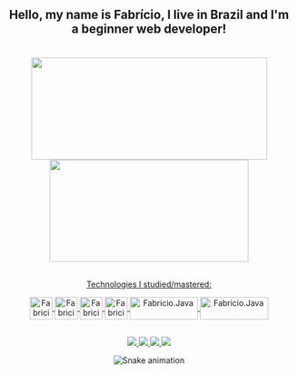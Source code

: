 ## <p align="center">Hello, my name is Fabrício, I live in Brazil and I'm a beginner web developer!</p>

<br>
<div align="center">
  <a href="https://github.com/rafaballerini">
  <img height="180em" width="415em" src="https://github-readme-stats.vercel.app/api?username=fabricionft&show_icons=true&theme=tokyonight&include_all_commits=true"/>
  <img height="180em" width="350em" src="https://github-readme-stats.vercel.app/api/top-langs/?username=fabricionft&layout=compact&langs_count=7&theme=tokyonight"/>
</div>

<br>
<p align="center">Technologies I studied/mastered:</p>
<div align="center" style="display: inline_block">
  <img align="center" alt="Fabricio.Java" height="40" width="40" src="https://cdn.jsdelivr.net/gh/devicons/devicon/icons/java/java-original.svg"/>
  <img align="center" alt="Fabricio.Java" height="40" width="40" src="https://cdn.jsdelivr.net/gh/devicons/devicon/icons/html5/html5-original.svg"/>
  <img align="center" alt="Fabricio.Java" height="40" width="40" src="https://cdn.jsdelivr.net/gh/devicons/devicon/icons/css3/css3-original.svg" />
  <img align="center" alt="Fabricio.Java" height="40" width="40" src="https://cdn.jsdelivr.net/gh/devicons/devicon/icons/javascript/javascript-original.svg" />
  <img align="center" alt="Fabricio.Java" height="40" width="120" src="https://img.shields.io/badge/jQuery-0769AD?style=for-the-badge&logo=jquery&logoColor=white" />
  <img align="center" alt="Fabricio.Java" height="40" width="120" src="https://img.shields.io/badge/Spring-6DB33F?style=for-the-badge&logo=spring&logoColor=white" />
</div>  

## 
<div align="center">
  <a href="https://instagram.com/fabricio_nft"> 
    <img src="https://img.shields.io/badge/Instagram-E4405F?style=for-the-badge&logo=instagram&logoColor=white">
  </a>
  <a href="https://gmail.com/fabriciodozerofz859@gmail.com"> 
    <img src="https://img.shields.io/badge/Gmail-D14836?style=for-the-badge&logo=gmail&logoColor=white">
  </a>
  <a href="https://www.linkedin.com/in/fabricio-nft"> 
    <img src="https://img.shields.io/badge/LinkedIn-0077B5?style=for-the-badge&logo=linkedin&logoColor=white">
  </a>
  <a href="https://www.youtube.com/@fabricionft"> 
    <img src="https://img.shields.io/badge/YouTube-FF0000?style=for-the-badge&logo=youtube&logoColor=white">
  </a>
  
  ![Snake animation](https://github.com/fabricionft/fabricionft/blob/output/github-contribution-grid-snake.svg)
</div
